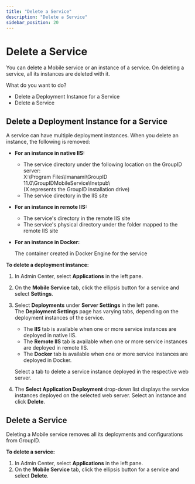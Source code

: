 ```yaml
---
title: "Delete a Service"
description: "Delete a Service"
sidebar_position: 20
---
```


# Delete a Service

You can delete a Mobile service or an instance of a service. On deleting a service, all its
instances are deleted with it.

What do you want to do?

- Delete a Deployment Instance for a Service
- Delete a Service

## Delete a Deployment Instance for a Service

A service can have multiple deployment instances. When you delete an instance, the following is
removed:

- **For an instance in native IIS:**

    - The service directory under the following location on the GroupID server:  
      X:\Program Files\Imanami\GroupID 11.0\GroupIDMobileService\Inetpub\  
      (X represents the GroupID installation drive)
    - The service directory in the IIS site

- **For an instance in remote IIS:**

    - The service's directory in the remote IIS site
    - The service's physical directory under the folder mapped to the remote IIS site

- **For an instance in Docker:**

    The container created in Docker Engine for the service

**To delete a deployment instance:**

1. In Admin Center, select **Applications** in the left pane.
2. On the **Mobile Service** tab, click the ellipsis button for a service and select **Settings**.
3. Select **Deployments** under **Server Settings** in the left pane.  
   The **Deployment Settings** page has varying tabs, depending on the deployment instances of the
   service.

    - The **IIS** tab is available when one or more service instances are deployed in native IIS.
    - The **Remote IIS** tab is available when one or more service instances are deployed in remote
      IIS.
    - The **Docker** tab is available when one or more service instances are deployed in Docker.

    Select a tab to delete a service instance deployed in the respective web server.

4. The **Select Application Deployment** drop-down list displays the service instances deployed on
   the selected web server. Select an instance and click **Delete**.

## Delete a Service

Deleting a Mobile service removes all its deployments and configurations from GroupID.

**To delete a service:**

1. In Admin Center, select **Applications** in the left pane.
2. On the **Mobile Service** tab, click the ellipsis button for a service and select **Delete**.
